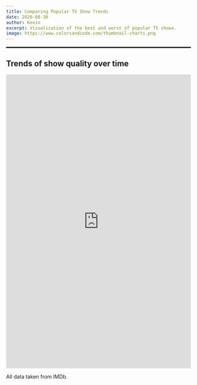 ```yaml
---
title: Comparing Popular TV Show Trends
date: 2020-08-30
author: Kevin
excerpt: Visualization of the best and worst of popular TV shows.
image: https://www.colorsandcode.com/thumbnail-charts.png
---
```

<style>
.iframe-chart {
    width: 100%;
    height:300px;
    border: 0;
    padding: 0;
    margin: 0;
}

.h-900 {
    height:900px;
}

.h-800 {
    height:800px;
}

.h-500 {
    height:500px;
}
.center {
    text-align:center;
}

hr {
    border:1px solid black;
}
</style>
---
## Trends of show quality over time

<iframe class="iframe-chart h-800" src="https://www.colorsandcode.com/tvshows-assets/widget-sparklines.html" scrolling="no"></iframe>

All data taken from IMDb.